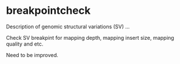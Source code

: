 # breakpointcheck
Description of genomic structural variations (SV) ...

Check SV breakpint for mapping depth, mapping insert size, mapping quality and etc.

Need to be improved.
